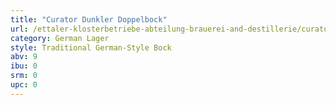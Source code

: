```yaml
---
title: "Curator Dunkler Doppelbock"
url: /ettaler-klosterbetriebe-abteilung-brauerei-and-destillerie/curator-dunkler-doppelbock/
category: German Lager
style: Traditional German-Style Bock
abv: 9
ibu: 0
srm: 0
upc: 0
---
```


